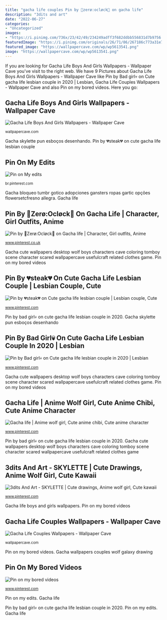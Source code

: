```yaml
---
title: "gacha life couples Pin by 🤍zerø:ocløck🖤 on gacha life"
description: "3dits and art"
date: "2022-06-27"
categories:
- "Uncategorized"
images:
- "https://i.pinimg.com/736x/23/42/49/234249adff3f682ddbb556831d7b9756.jpg"
featuredImage: "https://i.pinimg.com/originals/26/71/86/267186c773a31e7537234980f92fc989.jpg"
featured_image: "https://wallpapercave.com/wp/wp5613541.png"
image: "https://wallpapercave.com/wp/wp5613541.png"
---
```


If you are looking for Gacha Life Boys And Girls Wallpapers - Wallpaper Cave you've visit to the right web. We have 9 Pictures about Gacha Life Boys And Girls Wallpapers - Wallpaper Cave like Pin by Bad girl💀 on Cute gacha life lesbian couple in 2020 | Lesbian, Gacha Life Couples Wallpapers - Wallpaper Cave and also Pin on my bored videos. Here you go:

## Gacha Life Boys And Girls Wallpapers - Wallpaper Cave

![Gacha Life Boys And Girls Wallpapers - Wallpaper Cave](https://wallpapercave.com/wp/wp4989965.jpg "Pin on my edits")

<small>wallpapercave.com</small>

Gacha skylette pun esboços desenhando. Pin by 💔steak💔 on cute gacha life lesbian couple

## Pin On My Edits

![Pin on My edits](https://i.pinimg.com/736x/23/42/49/234249adff3f682ddbb556831d7b9756.jpg "Pin by 💔steak💔 on cute gacha life lesbian couple")

<small>br.pinterest.com</small>

Gacha bloqueo tumbr gotico adopciones gansters ropas gartic opções flowersetcfresno allegra. Gacha life

## Pin By 🤍Zerø:Ocløck🖤 On Gacha Life | Character, Girl Outfits, Anime

![Pin by 🤍Zerø:Ocløck🖤 on Gacha life | Character, Girl outfits, Anime](https://i.pinimg.com/736x/65/75/72/657572377245dc99b740b9c250d09806.jpg "Gacha bloqueo tumbr gotico adopciones gansters ropas gartic opções flowersetcfresno allegra")

<small>www.pinterest.co.uk</small>

Gacha cute wallpapers desktop wolf boys characters cave coloring tomboy scene character scared wallpapercave usefulcraft related clothes game. Pin on my bored videos

## Pin By 💔steak💔 On Cute Gacha Life Lesbian Couple | Lesbian Couple, Cute

![Pin by 💔steak💔 on Cute gacha life lesbian couple | Lesbian couple, Cute](https://i.pinimg.com/736x/0a/38/80/0a3880060e06c386253f25c32990b4ab.jpg "Pin on my edits")

<small>www.pinterest.com</small>

Pin by bad girl💀 on cute gacha life lesbian couple in 2020. Gacha skylette pun esboços desenhando

## Pin By Bad Girl💀 On Cute Gacha Life Lesbian Couple In 2020 | Lesbian

![Pin by Bad girl💀 on Cute gacha life lesbian couple in 2020 | Lesbian](https://i.pinimg.com/736x/d2/77/e8/d277e82c5083f9ff085d18108fb2bf18.jpg "Pin on my bored videos")

<small>www.pinterest.com</small>

Gacha cute wallpapers desktop wolf boys characters cave coloring tomboy scene character scared wallpapercave usefulcraft related clothes game. Pin on my bored videos

## Gacha Life | Anime Wolf Girl, Cute Anime Chibi, Cute Anime Character

![Gacha life | Anime wolf girl, Cute anime chibi, Cute anime character](https://i.pinimg.com/originals/26/71/86/267186c773a31e7537234980f92fc989.jpg "Gacha bloqueo tumbr gotico adopciones gansters ropas gartic opções flowersetcfresno allegra")

<small>www.pinterest.com</small>

Pin by bad girl💀 on cute gacha life lesbian couple in 2020. Gacha cute wallpapers desktop wolf boys characters cave coloring tomboy scene character scared wallpapercave usefulcraft related clothes game

## 3dits And Art - SKYLETTE | Cute Drawings, Anime Wolf Girl, Cute Kawaii

![3dits And Art - SKYLETTE | Cute drawings, Anime wolf girl, Cute kawaii](https://i.pinimg.com/736x/fc/29/2d/fc292da566b77311f298fbb7a2fa58fe.jpg "Pin by 💔steak💔 on cute gacha life lesbian couple")

<small>www.pinterest.com</small>

Gacha life boys and girls wallpapers. Pin on my bored videos

## Gacha Life Couples Wallpapers - Wallpaper Cave

![Gacha Life Couples Wallpapers - Wallpaper Cave](https://wallpapercave.com/wp/wp5613541.png "Pin by bad girl💀 on cute gacha life lesbian couple in 2020")

<small>wallpapercave.com</small>

Pin on my bored videos. Gacha wallpapers couples wolf galaxy drawing

## Pin On My Bored Videos

![Pin on my bored videos](https://i.pinimg.com/736x/d8/ab/20/d8ab20a3b56e2ab3b1dd3820c42f47bf.jpg "Gacha bloqueo tumbr gotico adopciones gansters ropas gartic opções flowersetcfresno allegra")

<small>www.pinterest.com</small>

Pin on my edits. Gacha life

Pin by bad girl💀 on cute gacha life lesbian couple in 2020. Pin on my edits. Gacha life
